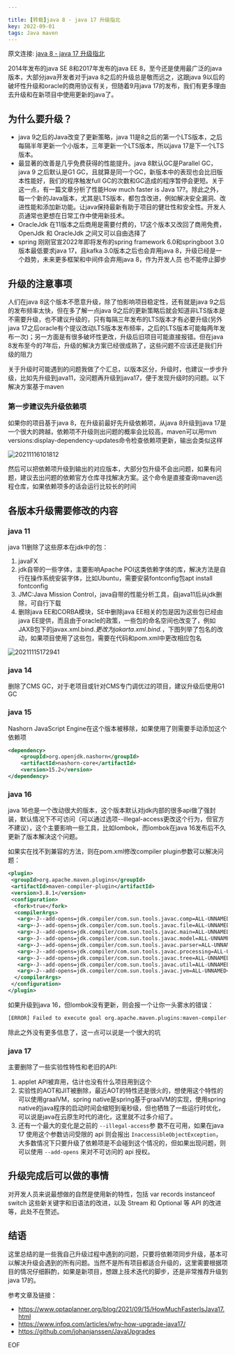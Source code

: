 ```yaml
---

title: [转载]java 8 - java 17 升级指北 
key: 2022-09-01
tags: Java maven
---
```

原文连接: [java 8 - java 17 升级指北](https://www.cnblogs.com/fulu/p/15787771.html)

2014年发布的java SE 8和2017年发布的java EE 8，至今还是使用最广泛的java版本，大部分java开发者对于java 8之后的升级总是敬而远之，这跟java 9以后的破坏性升级和oracle的商用协议有关，但随着9月java 17的发布，我们有更多理由去升级和在新项目中使用更新的java了。

<!--more-->

## 为什么要升级？

- java 9之后的Java改变了更新策略，java 11是8之后的第一个LTS版本，之后每隔半年更新一个小版本，三年更新一个LTS版本，所以java 17是下一个LTS版本。
- 最显著的改善是几乎免费获得的性能提升。java 8默认GC是Parallel GC，java 9 之后默认是G1 GC，且就算是同一个GC，新版本中的表现也会比旧版本性能好，我们的程序触发full GC的次数和GC造成的程序暂停会更短。关于这一点，有一篇文章分析了性能How much faster is Java 17?。除此之外，每一个新的Java版本，尤其是LTS版本，都包含改进，例如解决安全漏洞、改进性能和添加新功能。让java保持最新有助于项目的健壮性和安全性。开发人员通常也更想在日常工作中使用新技术。
- OracleJdk 在11版本之后商用是需要付费的，17这个版本又改回了商用免费，OpenJdk 和 OracleJdk 之间又可以自由选择了
- spring 刚刚官宣2022年即将发布的spring framework 6.0和springboot 3.0版本最低要求java 17，且kafka 3.0版本之后也会弃用java 8，升级已经是一个趋势，未来更多框架和中间件会弃用java 8，作为开发人员
也不能停止脚步

## 升级的注意事项

人们在java 8这个版本不愿意升级，除了怕影响项目稳定性，还有就是java 9之后的发布频率太快，但在多了解一点java 9之后的更新策略后就会知道非LTS版本是不需要升级，也不建议升级的，只有每隔三年发布的LTS版本才有必要升级(另外java 17之后oracle有个提议改动LTS版本发布频率，之后的LTS版本可能每两年发布一次)；另一方面是有很多破坏性更改，升级后旧项目可能直接报错。但在java 8发布至今的7年后，升级的解决方案已经很成熟了，这些问题不应该还是我们升级的阻力

关于升级时可能遇到的问题我做了个汇总，以版本区分，升级时，也建议一步步升级，比如先升级到java11，没问题再升级到java17，便于发现升级时的问题。以下解决方案基于maven

### 第一步建议先升级依赖项

如果你的项目基于java 8，在升级前最好先升级依赖项，从java 8升级到java 17是一个很大的跨越，依赖项不升级则出问题的概率会比较高，maven可以用mvn versions:display-dependency-updates命令检查依赖项更新，输出会类似这样

![20211116101812](https://fulu-item11-zjk.oss-cn-zhangjiakou.aliyuncs.com/images/20211116101812.png)

然后可以把依赖项升级到输出的对应版本，大部分包升级不会出问题，如果有问题，建议去出问题的依赖官方仓库寻找解决方案。这个命令是直接查询maven远程仓库，如果依赖项多的话会运行比较长的时间

## 各版本升级需要修改的内容

### java 11

java 11删除了这些原本在jdk中的包：

1. javaFX
2. jdk自带的一些字体，主要影响Apache POI这类依赖字体的库，解决方法是自行在操作系统安装字体，比如Ubuntu，需要安装fontconfig包apt install fontconfig
3. JMC:Java Mission Control，java自带的性能分析工具，自java11后从jdk删除，可自行下载
4. 删除java EE和CORBA模块，SE中删除java EE相关的包是因为这些包已经由java EE提供，而且由于oracle的政策，一些包的命名空间也改变了，例如JAXB包下的javax.xml.bind.*更改为jakarta.xml.bind.*，下图列举了包名的改动，如果项目使用了这些包，需要在代码和pom.xml中更改相应包名

![20211115172941](https://fulu-item11-zjk.oss-cn-zhangjiakou.aliyuncs.com/images/20211115172941.png)

### java 14

删除了CMS GC，对于老项目或针对CMS专门调优过的项目，建议升级后使用G1 GC

### java 15

Nashorn JavaScript Engine在这个版本被移除，如果使用了则需要手动添加这个依赖项

```xml
<dependency>
    <groupId>org.openjdk.nashorn</groupId>
    <artifactId>nashorn-core</artifactId>
    <version>15.2</version>
</dependency>
```

### java 16

java 16也是一个改动很大的版本，这个版本默认对jdk内部的很多api做了强封装，默认情况下不可访问（可以通过选项--illegal-access更改这个行为，但官方不建议），这个主要影响一些工具，比如lombok，而lombok在java 16发布后不久更新了版本解决这个问题。

如果实在找不到兼容的方法，则在pom.xml修改compiler plugin参数可以解决问题：

```xml
<plugin>
 <groupId>org.apache.maven.plugins</groupId>
 <artifactId>maven-compiler-plugin</artifactId>
 <version>3.8.1</version>
 <configuration>
  <fork>true</fork>
  <compilerArgs>
   <arg>-J--add-opens=jdk.compiler/com.sun.tools.javac.comp=ALL-UNNAMED</arg>
   <arg>-J--add-opens=jdk.compiler/com.sun.tools.javac.file=ALL-UNNAMED</arg>
   <arg>-J--add-opens=jdk.compiler/com.sun.tools.javac.main=ALL-UNNAMED</arg>
   <arg>-J--add-opens=jdk.compiler/com.sun.tools.javac.model=ALL-UNNAMED</arg>
   <arg>-J--add-opens=jdk.compiler/com.sun.tools.javac.parser=ALL-UNNAMED</arg>
   <arg>-J--add-opens=jdk.compiler/com.sun.tools.javac.processing=ALL-UNNAMED</arg>
   <arg>-J--add-opens=jdk.compiler/com.sun.tools.javac.tree=ALL-UNNAMED</arg>
   <arg>-J--add-opens=jdk.compiler/com.sun.tools.javac.util=ALL-UNNAMED</arg>
   <arg>-J--add-opens=jdk.compiler/com.sun.tools.javac.jvm=ALL-UNNAMED</arg>
  </compilerArgs>
 </configuration>
</plugin>
```

如果升级到java 16，但lombok没有更新，则会报一个让你一头雾水的错误：

```sh
[ERROR] Failed to execute goal org.apache.maven.plugins:maven-compiler-plugin:3.8.1:compile (default-compile) on project broken: Compilation failure -> [Help 1]
```

除此之外没有更多信息了，这一点可以说是一个很大的坑

### java 17

主要删除了一些实验性特性和老旧的API:

1. applet API被弃用，估计也没有什么项目用到这个
2. 实验性的AOT和JIT被删除，最近AOT的特性还是很火的，想使用这个特性的可以使用graalVM，spring native是spring基于graalVM的实现，使用spring native的java程序的启动时间会缩短到毫秒级，但也牺牲了一些运行时优化，可以说是java在云原生时代的进化，这里就不过多介绍了。
3. 还有一个最大的变化是之前的 `--illegal-access`参 数不在可用，如果在java 17 使用这个参数访问受限的 api 则会报出 `InaccessibleObjectException`，大多数情况下只要升级了依赖项是不会碰到这个情况的，但如果出现问题，则可以使用 `--add-opens` 来对不可访问的 api 授权。

## 升级完成后可以做的事情

对开发人员来说最想做的自然是使用新的特性，包括 var records instanceof switch 这些新关键字和旧语法的改进，以及 Stream 和 Optional 等 API 的改进等，此处不在赘述。

## 结语

这里总结的是一些我自己升级过程中遇到的问题，只要将依赖项同步升级，基本可以解决升级会遇到的所有问题。当然不是所有项目都适合升级的，这里需要根据项目的情况仔细斟酌，如果是新项目，想跟上技术迭代的脚步，还是非常推荐升级到java 17的。

参考文章及链接：

- <https://www.optaplanner.org/blog/2021/09/15/HowMuchFasterIsJava17.html>
- <https://www.infoq.com/articles/why-how-upgrade-java17/>
- <https://github.com/johanjanssen/JavaUpgrades>

EOF
